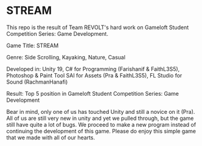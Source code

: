 # STREAM
This repo is the result of Team REVOLT's hard work on Gameloft Student Competition Series: Game Development.

Game Title: STREAM

Genre: Side Scrolling, Kayaking, Nature, Casual

Developed in: Unity 19, C# for Programming (Farishanif & FaithL3S5), Photoshop & Paint Tool SAI for Assets (Pra & FaithL3S5), FL Studio for Sound (RachmanHanafi)

Result: Top 5 position in Gameloft Student Competition Series: Game Development

Bear in mind, only one of us has touched Unity and still a novice on it (Pra). All of us are still very new in unity and yet we pulled through, but the game still have quite a lot of bugs. We proceed to make a new program instead of continuing the development of this game. Please do enjoy this simple game that we made with all of our hearts.
